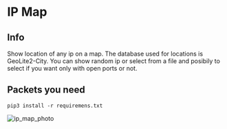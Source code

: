 # IP Map

## Info
 Show location of any ip on a map. The database used for locations is GeoLite2-City. You can show random ip or select from a file and posibily to select if you want only with open ports or not.
 
 
## Packets you need
 ```
 pip3 install -r requiremens.txt
 ```
![ip_map_photo](https://github.com/doilonar/ip_map/assets/31927364/15e48657-99d7-44b5-a7a1-f62d0394fb4f)
